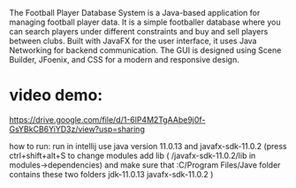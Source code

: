The Football Player Database System is a Java-based application for managing football player data. It is a simple footballer database where you can search players under different constraints and buy and sell players between clubs. Built with JavaFX for the user interface, it uses Java Networking for backend communication. The GUI is designed using Scene Builder, JFoenix, and CSS for a modern and responsive design.

# video demo:
https://drive.google.com/file/d/1-6lP4M2TgAAbe9j0f-GsYBkCB6YiYD3z/view?usp=sharing

how to run: run in intellij
use java version 11.0.13
and javafx-sdk-11.0.2
(press ctrl+shift+alt+S to change modules
add lib ( /javafx-sdk-11.0.2/lib in modules->dependencies) 
and make sure that :C/Program Files/Jave folder contains these two folders
jdk-11.0.13
javafx-sdk-11.0.2
)

